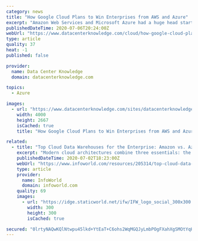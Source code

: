```yaml
---
category: news
title: "How Google Cloud Plans to Win Enterprises from AWS and Azure"
excerpt: "Amazon Web Services and Microsoft Azure had a huge head start in the race for enterprise customers, and both are far ahead of all other competitors in terms of cloud market share. But Google Cloud is trying hard to catch up,"
publishedDateTime: 2020-07-06T20:24:00Z
webUrl: "https://www.datacenterknowledge.com/cloud/how-google-cloud-plans-win-enterprises-aws-and-azure"
type: article
quality: 37
heat: -1
published: false

provider:
  name: Data Center Knowledge
  domain: datacenterknowledge.com

topics:
  - Azure

images:
  - url: "https://www.datacenterknowledge.com/sites/datacenterknowledge.com/files/sundar%20pichai%20google%20anthos%20next19.jpg"
    width: 4000
    height: 2667
    isCached: true
    title: "How Google Cloud Plans to Win Enterprises from AWS and Azure"

related:
  - title: "Top Cloud Data Warehouses for the Enterprise: Amazon vs. Azure vs. Google vs. Snowflake"
    excerpt: "Modern cloud architectures combine three essentials: the power of data warehousing, flexibility of Big Data platforms, and elasticity of cloud at a fraction of the cost to traditional solution users."
    publishedDateTime: 2020-07-02T18:23:00Z
    webUrl: "https://www.infoworld.com/resources/205314/top-cloud-data-warehouses-for-the-enterprise-amazon-vs-azure-vs-google-vs-snowflake"
    type: article
    provider:
      name: InfoWorld
      domain: infoworld.com
    quality: 69
    images:
      - url: "https://idge.staticworld.net/ifw/IFW_logo_social_300x300.png"
        width: 300
        height: 300
        isCached: true

secured: "0lrtyNAQwKQlNtwpu45lkd+YtEaT+C6ohs2WqMGQJyLmbPOgFXahXgSMOtYqHGor35nE9cUjKO9w+A9EDKoUGJ0JQbJB/6ixmaoUahZL0v/xJ7L5RBLH1OytO9hIPL5Fn245JPY8DOu0Jh5JfyG8rkUvxZd47b08Su8zMrWOPt3MNFfQkgg9xBR7dcvJU7YPHpbF47TxVeb2r8DA2+D7+UEJ0aeEoVCrikt0ulqHQ9SuFzLDwDleXq65IBSRqWoDRspE4ngs8hSrPapRbGH/Y1+OBn4n5N8tZA3IIBBRKiCtMrGLfAKYv47BSKi7svTcS11GqDgeVpmkpWOyrEFKVw==;6c3j7HYftgI5pS0QUJWOOw=="
---
```


